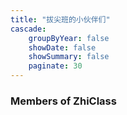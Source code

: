 ```yaml
--- 
title: "拔尖班的小伙伴们"
cascade:
    groupByYear: false
    showDate: false
    showSummary: false
    paginate: 30
---
```


### Members of ZhiClass
